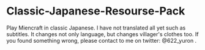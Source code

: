 # Classic-Japanese-Resourse-Pack
Play Miencraft in classic Japanese.
I have not translated all yet such as subtitles.
It changes not only language, but changes villager's clothes too.
If you found something wrong, please contact to me on twitter: @622_yuron .
